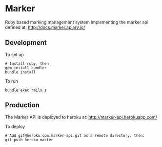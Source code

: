# Marker

Ruby based marking management system implementing the marker api defined at: http://docs.marker.apiary.io/

## Development

To set up

    # Install ruby, then
    gem install bundler
    bundle install

To run

    bundle exec rails s

## Production

The Marker API is deployed to heroku at: http://marker-api.herokuapp.com/

To deploy

    # Add git@heroku.com:marker-api.git as a remote directory, then:
    git push heroku master